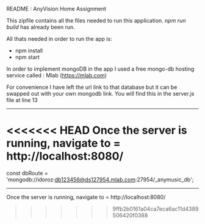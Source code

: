 README : AnyVision Home Assignment

This zipfile contains all the files needed to run this application.
*npm run build* has already been run.

All thats needed in order to run the app is:

- npm install
- npm start

In order to implement mongoDB in the app I used a free mongo-db hosting service called : Mlab (https://mlab.com)

For convenience I have left the url link to that database but it can be swapped out with your own mongodb link.
You will find this in the server.js file at line 13
****
<<<<<<< HEAD
Once the server is running, navigate to = http://localhost:8080/
=======
const dbRoute = 'mongodb://idoroz:db123456@ds127954.mlab.com:27954/_anymusic_db';
****

Once the server is running, navigate to = http://localhost:8080/
>>>>>>> 9ffb2b0161a04ca7eca6ac11d4389506420f0388
